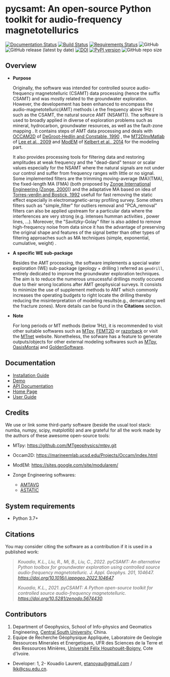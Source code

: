 # pycsamt: An open-source Python toolkit for audio-frequency magnetotellurics

[![Documentation Status](https://readthedocs.org/projects/pycsamt/badge/?version=latest)](https://pycsamt.readthedocs.io/en/latest/?badge=latest) [![Build Status](https://travis-ci.com/WEgeophysics/pyCSAMT.svg?branch=master)](https://travis-ci.com/WEgeophysics/pyCSAMT) [![Requirements Status](https://requires.io/github/WEgeophysics/pyCSAMT/requirements.svg?branch=master)](https://requires.io/github/WEgeophysics/pyCSAMT/requirements/?branch=master)
  ![GitHub](https://img.shields.io/github/license/WEgeophysics/pyCSAMT?color=blue&logo=GNU&logoColor=red) ![GitHub release (latest by date)](https://img.shields.io/github/v/release/WEgeophysics/pyCSAMT?color=orange) [![DOI](https://zenodo.org/badge/DOI/10.5281/zenodo.5674430.svg)](https://doi.org/10.5281/zenodo.5674430)
  [![PyPI version](https://badge.fury.io/py/pycsamt.svg)](https://badge.fury.io/py/pycsamt)
  ![GitHub repo size](https://img.shields.io/github/repo-size/WEgeophysics/pycsamt?color=0A4CEE&style=flat-square)

## Overview 

  * **Purpose**
    
    Originally, the software was intended for controlled source audio-frequency magnetotelluric (CSAMT) data processing (hence the suffix CSAMT) and was mostly related
    to the groundwater exploration. However, the developement has been enhanced to encompass the audio-magnetotelluric(AMT) methods i.e the frequency above 1Hz ( such as the CSAMT, the natural 
    source AMT (NSAMT)). The software is used to broadly applied in diverse of exploration problems such as mineral, hydrocarbon,  groundwater resources, as well as the fault-zone mapping . 
    It contains steps of AMT data processing and deals with [OCCAM2D](https://marineemlab.ucsd.edu/Projects/Occam/index.html) of [DeGroot-Hedlin and Constable, 1990](https://doi.org/10.1190/1.1442303) , 
    the [MT2DInvMatlab](https://doi.org/10.1016/j.cageo.2008.10.010)  of [Lee et al., 2009](https://doi.org/10.1016/j.cageo.2008.10.010) and [ModEM](https://sites.google.com/site/modularem/download) of [Kelbert et al., 2014](https://doi.org/10.1016/j.cageo.2014.01.010)
    for the modeling part.
    
    It also provides processing tools for filtering data and restoring amplitudes at weak frequency and the "dead-dand" tensor or scalar values especially 
    for the NSAMT where the natural signals are not under our control and suffer from frequency ranges with little or no signal. Some implemented filters are  the trimming moving-average (MA)(TMA),
    the fixed-length MA (FMA) (both proposed by [Zonge International Engineering (Zonge, 2000)]( http://www.zonge.com/legacy/PDF_DatPro/Astatic.pdf )) and the adaptative MA based on idea of [Torres-verdìn and Bostick, 1992](https://doi.org/10.1190/1.2400625) usefull for fast
    removing the static effect especially in electromagnetic-array profiling survey. Some others filters such as "simple_filter" for outliers removal and "PCA_removal" filters can also be applied 
    upstream for a particular data where the interferences are very strong (e.g. intenses humman activities , power lines, ...). Moreover, the  "Savitzky-Golay" filter is also added to remove high-frequency noise from data since it 
     has the advantage of preserving the original shape and features of the signal better than other types of filtering approaches such as MA techniques (simple, exponential, cumulative, weight) . 
     
 * **A specific WE sub-package**
 
    Besides the AMT processing, the software implements a special water exploration (WE) sub-package (geology + drilling ) referred  as `geodrill`, entirely dedicated to improve the groundwater exploration techniques. The aim is to reduce the numerous unsucessful 
    drillings mostly occured due to their wrong locations after AMT geophysical surveys. It consists to minimize the use of supplement methods to AMT which commonly increases the operating budgets 
    to right locate  the drilling thereby reducing the misinterpretation of modeling results(e.g., demarcating well the fracture zones). More details can be found in the **Citations** section. 
    
 * **Note**
 
    For long periods or MT methods (below 1Hz), it is recommended to visit other suitable softwares such as  [MTpy](https://github.com/MTgeophysics/mtpy.git), [FEMT2D](https://github.com/ruboerner/FEMT2D) or [razorback](https://github.com/BRGM/razorback) or visit the [MTnet](https://www.mtnet.info/main/source.html) website. Nonetheless, the sofware has a feature to generate outputs/objects for other external modeling softwares such as [MTpy](https://github.com/MTgeophysics/mtpy), [OasisMontaj](http://updates.geosoft.com/downloads/files/how-to-guides/Oasis_montaj_Gridding.pdf)
    and [GoldenSoftware](https://www.goldensoftware.com/products/surfer).


## Documentation 

* [Installation Guide](https://pycsamt.readthedocs.io/en/latest/installation.html?highlight=installation)
* [Demo](https://pycsamt.readthedocs.io/en/latest/demo.html?highlight=demo) 
* [API Documentation](https://pycsamt.readthedocs.io/en/latest/)
* [Home Page](https://github.com/WEgeophysics/pyCSAMT/wiki)
* [User Guide](https://github.com/WEgeophysics/pyCSAMT/blob/develop/docs/pyCSAMT%20User%20Guide.pdf)

## Credits

We use or link some third-party software (beside the usual tool stack: numba, numpy, scipy, matplotlib) and are grateful for all the work made by the authors of these awesome open-source tools:
* MTpy: https://github.com/MTgeophysics/mtpy.git
* Occam2D: https://marineemlab.ucsd.edu/Projects/Occam/index.html
* ModEM: https://sites.google.com/site/modularem/

* Zonge Engineering softwares:
    - [AMTAVG](http://www.zonge.com/legacy/DatPro.html/)
    - [ASTATIC](http://www.zonge.com/legacy/PDF_DatPro/Astatic.pdf)

## System requirements 

* Python 3.7+ 

## Citations 

 You may consider citing the software as a contribution if it is used in a published work:

> *Kouadio, K.L., Liu, R., Mi, B., Liu, C., 2022. pyCSAMT: An alternative Python toolbox for groundwater exploration using controlled source audio-frequency magnetotelluric. J. Appl. Geophys. 201, 104647. https://doi.org/10.1016/j.jappgeo.2022.104647.*
> 
> *Kouadio, K.L., 2021. pyCSAMT: A Python open-source toolkit for controlled source audio-frequency magnetotelluric. https://doi.org/10.5281/zenodo.5674430.*

## Contributors

1. Department of Geophysics, School of  Info-physics and Geomatics Engineering, [Central South University](http://www.zju.edu.cn/english/), China. 
2. Equipe de Recherche Géophysique Appliquée, Laboratoire de Geologie Ressources Minerales et Energetiques, UFR des Sciences de la Terre et des Ressources Minières, [Université Félix Houphouët-Boigny]( https://www.univ-fhb.edu.ci/index.php/ufr-strm/), Cote d'Ivoire.

* Developer: 1, 2- Kouadio Laurent,  <etanoyau@gmail.com> / <lkk@csu.edu.cn>.
